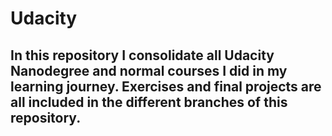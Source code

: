 # Udacity

## In this repository I consolidate all Udacity Nanodegree and normal courses I did in my learning journey. Exercises and final projects are all included in the different branches of this repository.
